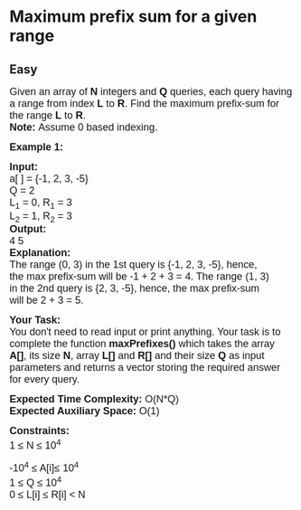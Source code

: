 # Maximum prefix sum for a given range
## Easy
<div class="problems_problem_content__Xm_eO"><p><span style="font-size: 18px;"><span style="font-family: arial,helvetica,sans-serif;">Given an array of <strong>N</strong> integers and <strong>Q</strong> queries, each query having a range from index&nbsp;<strong>L</strong> to <strong>R</strong>. Find the maximum prefix-sum for the range <strong>L</strong> to <strong>R</strong>.<br><strong>Note: </strong>Assume 0 based indexing.</span></span></p>
<p><span style="font-size: 18px;"><span style="font-family: arial,helvetica,sans-serif;"><strong>Example 1:</strong></span></span></p>
<pre><span style="font-size: 18px;"><span style="font-family: arial,helvetica,sans-serif;"><strong>Input:</strong> 
a[ ] = {-1, 2, 3, -5} 
Q = 2
L<sub>1</sub> = 0, R<sub>1</sub> = 3
L<sub>2</sub> = 1, R<sub>2</sub> = 3
<strong>Output:</strong>
4 5<strong>
Explanation:</strong>
The range (0, 3) in the 1st query is {-1, 2, 3, -5}, hence, 
the max prefix-sum will be -1 + 2 + 3 = 4. The range (1, 3) 
in the 2nd query is {2, 3, -5}, hence, the max prefix-sum 
will be 2 + 3 = 5.</span></span></pre>
<p><span style="font-size: 18px;"><span style="font-family: arial,helvetica,sans-serif;"><strong>Your Task:&nbsp;&nbsp;</strong><br>You don't need to read input or print anything. Your task is to complete the function&nbsp;<strong>maxPrefixes()</strong>&nbsp;which takes the array <strong>A[]</strong>, its size <strong>N</strong>, array<strong> L[] </strong>and<strong> R[] </strong>and&nbsp;their size <strong>Q </strong>as input parameters and returns a vector storing the required answer for every query.</span></span></p>
<p><span style="font-size: 18px;"><span style="font-family: arial,helvetica,sans-serif;"><strong>Expected Time Complexity:</strong> O(N*Q)<br><strong>Expected Auxiliary Space:</strong> O(1)</span></span></p>
<p><span style="font-size: 18px;"><span style="font-family: arial,helvetica,sans-serif;"><strong>Constraints: </strong><br>1 ≤ N&nbsp;≤&nbsp;10<sup>4</sup></span></span></p>
<p><span style="font-size: 18px;"><span style="font-family: arial,helvetica,sans-serif;">-10<sup>4</sup> ≤ A[i]≤&nbsp;10<sup>4</sup><br>1 ≤&nbsp;Q ≤&nbsp;10<sup>4</sup><br>0 ≤&nbsp;L[i] ≤&nbsp;R[i] &lt; N</span></span></p></div>